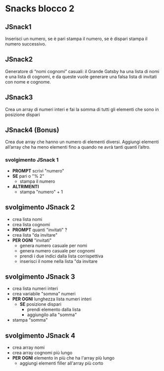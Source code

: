 # Snacks blocco 2

## JSnack1

Inserisci un numero, se è pari stampa il numero, se è dispari stampa il numero successivo.

## JSnack2

Generatore di “nomi cognomi” casuali: il Grande Gatsby ha una lista di nomi e una lista di cognomi, e da queste vuole generare una falsa lista di invitati con nome e cognome.

## JSnack3

Crea un array di numeri interi e fai la somma di tutti gli elementi che sono in posizione dispari

## JSnack4 (Bonus)

Crea due array che hanno un numero di elementi diversi. Aggiungi elementi all’array che ha meno elementi fino a quando ne avrà tanti quanti l’altro.

### svolgimento JSnack 1

- **PROMPT** scrivi "numero"
- **SE** pari o "% 2"
  - stampa il numero
- **ALTRIMENTI**
  - stampa "numero" + 1

## svolgimento JSnack 2

- crea lista nomi
- crea lista cognomi
- **PROMPT** quanti "invitati" ?
- crea lista "da invitare"
- **PER OGNI** "invitati"
  - genera numero casuale per nomi
  - genera numero casuale per cognomi
  - prendi i due indici dalla lista corrispettiva
  - inserisci il nome nella lista "da invitare

## svolgimento JSnack 3

- crea lista numeri interi
- crea variabile "somma" numeri
- **PER OGNI** lunghezza lista numeri interi
  - **SE** posizione dispari
    - prendi elemento dalla lista
    - aggiungilo alla "somma"
- stampa "somma"

## svolgimento JSnack 4

- crea array nomi
- crea array cognomi più lungo
- **PER OGNI** elemento in più che ha l'array più lungo
  - aggiungi elementi filler all'array più corto
